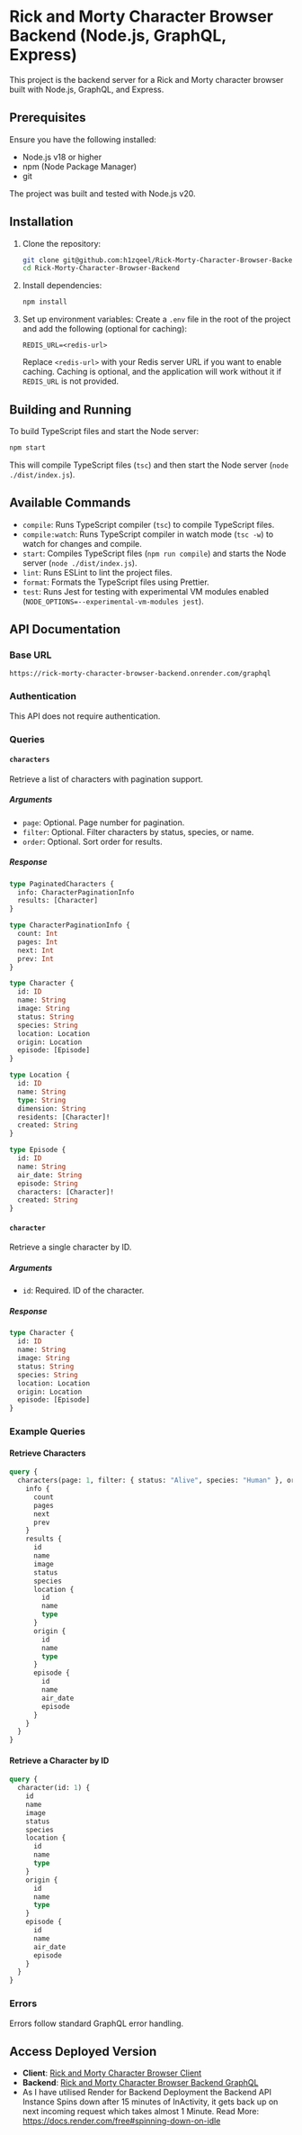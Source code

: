 # Rick and Morty Character Browser Backend (Node.js, GraphQL, Express)

This project is the backend server for a Rick and Morty character browser built with Node.js, GraphQL, and Express.

## Prerequisites

Ensure you have the following installed:

- Node.js v18 or higher
- npm (Node Package Manager)
- git

The project was built and tested with Node.js v20.

## Installation

1. Clone the repository:
   ```bash
   git clone git@github.com:h1zqeel/Rick-Morty-Character-Browser-Backend.git
   cd Rick-Morty-Character-Browser-Backend
   ```

2. Install dependencies:
   ```bash
   npm install
   ```

3. Set up environment variables:
   Create a `.env` file in the root of the project and add the following (optional for caching):
   ```
   REDIS_URL=<redis-url>
   ```
   Replace `<redis-url>` with your Redis server URL if you want to enable caching. Caching is optional, and the application will work without it if `REDIS_URL` is not provided.

## Building and Running

To build TypeScript files and start the Node server:

```bash
npm start
```

This will compile TypeScript files (`tsc`) and then start the Node server (`node ./dist/index.js`).

## Available Commands

- `compile`: Runs TypeScript compiler (`tsc`) to compile TypeScript files.
- `compile:watch`: Runs TypeScript compiler in watch mode (`tsc -w`) to watch for changes and compile.
- `start`: Compiles TypeScript files (`npm run compile`) and starts the Node server (`node ./dist/index.js`).
- `lint`: Runs ESLint to lint the project files.
- `format`: Formats the TypeScript files using Prettier.
- `test`: Runs Jest for testing with experimental VM modules enabled (`NODE_OPTIONS=--experimental-vm-modules jest`).

## API Documentation

### Base URL

```
https://rick-morty-character-browser-backend.onrender.com/graphql
```

### Authentication

This API does not require authentication.

### Queries

#### `characters`

Retrieve a list of characters with pagination support.

##### Arguments

- `page`: Optional. Page number for pagination.
- `filter`: Optional. Filter characters by status, species, or name.
- `order`: Optional. Sort order for results.

##### Response

```graphql
type PaginatedCharacters {
  info: CharacterPaginationInfo
  results: [Character]
}

type CharacterPaginationInfo {
  count: Int
  pages: Int
  next: Int
  prev: Int
}

type Character {
  id: ID
  name: String
  image: String
  status: String
  species: String
  location: Location
  origin: Location
  episode: [Episode]
}

type Location {
  id: ID
  name: String
  type: String
  dimension: String
  residents: [Character]!
  created: String
}

type Episode {
  id: ID
  name: String
  air_date: String
  episode: String
  characters: [Character]!
  created: String
}
```

#### `character`

Retrieve a single character by ID.

##### Arguments

- `id`: Required. ID of the character.

##### Response

```graphql
type Character {
  id: ID
  name: String
  image: String
  status: String
  species: String
  location: Location
  origin: Location
  episode: [Episode]
}
```

### Example Queries

#### Retrieve Characters

```graphql
query {
  characters(page: 1, filter: { status: "Alive", species: "Human" }, order: "name") {
    info {
      count
      pages
      next
      prev
    }
    results {
      id
      name
      image
      status
      species
      location {
        id
        name
        type
      }
      origin {
        id
        name
        type
      }
      episode {
        id
        name
        air_date
        episode
      }
    }
  }
}
```

#### Retrieve a Character by ID

```graphql
query {
  character(id: 1) {
    id
    name
    image
    status
    species
    location {
      id
      name
      type
    }
    origin {
      id
      name
      type
    }
    episode {
      id
      name
      air_date
      episode
    }
  }
}
```

### Errors

Errors follow standard GraphQL error handling.

## Access Deployed Version

- **Client**: [Rick and Morty Character Browser Client](https://rick-morty-character-browser.h1zqeel.com/)
- **Backend**: [Rick and Morty Character Browser Backend GraphQL](https://rick-morty-character-browser-backend.onrender.com/graphql)
- As I have utilised Render for Backend Deployment the Backend API Instance Spins down after 15 minutes of InActivity, it gets back up on next incoming request which takes almost 1 Minute. Read More: https://docs.render.com/free#spinning-down-on-idle
